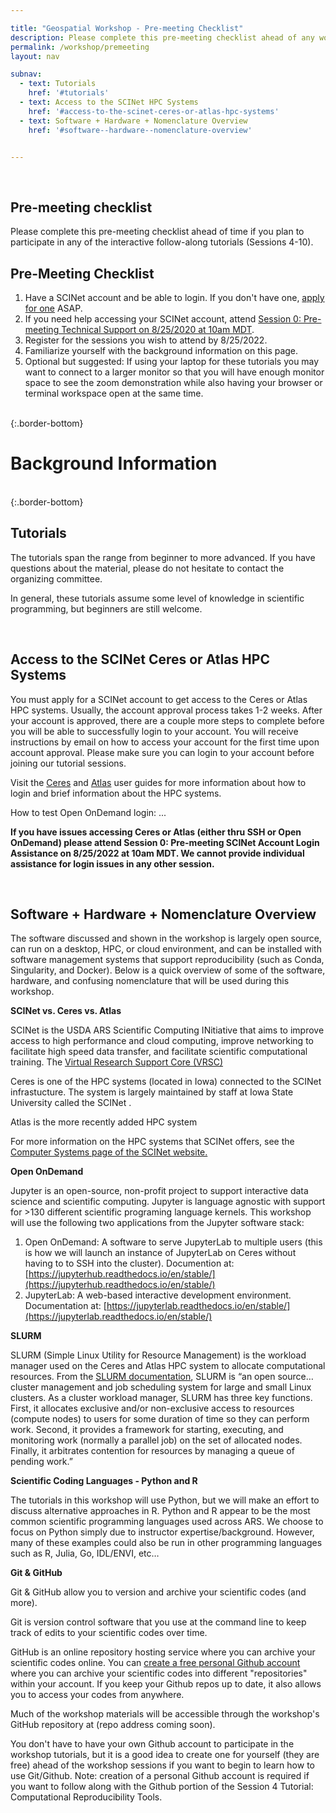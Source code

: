 ```yaml
---

title: "Geospatial Workshop - Pre-meeting Checklist"
description: Please complete this pre-meeting checklist ahead of any workshop sessions you plan to attend.
permalink: /workshop/premeeting
layout: nav

subnav:
  - text: Tutorials
    href: '#tutorials'
  - text: Access to the SCINet HPC Systems
    href: '#access-to-the-scinet-ceres-or-atlas-hpc-systems'
  - text: Software + Hardware + Nomenclature Overview
    href: '#software--hardware--nomenclature-overview'


---
```


<br>

## Pre-meeting checklist

Please complete this pre-meeting checklist ahead of time if you plan to participate in any of the interactive follow-along tutorials (Sessions 4-10).

<div class="usa-card max-tablet">
    <div class="usa-card__container">
      <div class="usa-card__header bg-primary-lighter">
        <h2 class="usa-card__heading">Pre-Meeting Checklist</h2>
      </div>
      <div class="usa-card__body">
            <ol>
          <li>Have a SCINet account and be able to login. If you don't have one, <a href="../about/signup">apply for one</a> ASAP.</li>
          <li>If you need help accessing your SCINet account, attend <a href="../events/2022-8-25-Geospatial-Workshop-0/">Session 0: Pre-meeting Technical Support on 8/25/2020 at 10am MDT</a>.</li>
          <li>Register for the sessions you wish to attend by 8/25/2022.</li>
          <li>Familiarize yourself with the background information on this page.</li>
          <li>Optional but suggested: If using your laptop for these tutorials you may want to connect to a larger monitor so that you will have enough monitor space to see the zoom demonstration while also having your browser or terminal workspace open at the same time.</li>
        </ol>
      </div>
    </div>
  </div>


<br>
{:.border-bottom}


# Background Information

<br>
{:.border-bottom}

## Tutorials

The tutorials span the range from beginner to more advanced. If you have questions about the material, please do not hesitate to contact the organizing committee.

In general, these tutorials assume some level of knowledge in scientific programming, but beginners are still welcome.

<br>


## Access to the SCINet Ceres or Atlas HPC Systems

You must apply for a SCINet account to get access to the Ceres or Atlas HPC systems. Usually, the account approval process takes 1-2 weeks. After your account is approved, there are a couple more steps to complete before you will be able to successfully login to your account. You will receive instructions by email on how to access your account for the first time upon account approval. Please make sure you can login to your account before joining our tutorial sessions.

Visit the [Ceres](https://scinet.usda.gov/guide/ceres/) and [Atlas](https://www.hpc.msstate.edu/computing/atlas/) user guides for more information about how to login and brief information about the HPC systems.

How to test Open OnDemand login: ...

**If you have issues accessing Ceres or Atlas (either thru SSH or Open OnDemand) please attend Session 0: Pre-meeting SCINet Account Login Assistance on 8/25/2022 at 10am MDT. We cannot provide individual assistance for login issues in any other session.**

<br>

## Software + Hardware + Nomenclature Overview

The software discussed and shown in the workshop is largely open source, can run on a desktop, HPC, or cloud environment, and can be installed with software management systems that support reproducibility (such as Conda, Singularity, and Docker). Below is a quick overview of some of the software, hardware, and confusing nomenclature that will be used during this workshop.

**SCINet vs. Ceres vs. Atlas**

SCINet is the USDA ARS Scientific Computing INitiative that aims to improve access to high performance and cloud computing, improve networking to facilitate high speed data transfer, and facilitate scientific computational training. The [Virtual Research Support Core (VRSC)](https://scinet.usda.gov/support/vrsc/) 

Ceres is one of the HPC systems (located in Iowa) connected to the SCINet infrastucture. The system is largely maintained by staff at Iowa State University called the SCINet . 

Atlas is the more recently added HPC system 

For more information on the HPC systems that SCINet offers, see the [Computer Systems page of the SCINet website.](https://scinet.usda.gov/about/compute)

**Open OnDemand**

Jupyter is an open-source, non-profit project to support interactive data science and scientific computing. Jupyter is language agnostic with support for >130 different scientific programing language kernels. This workshop will use the following two applications from the Jupyter software stack:

1. Open OnDemand: A software to serve JupyterLab to multiple users (this is how we will launch an instance of JupyterLab on Ceres without having to to SSH into the cluster). Documention at: [https://jupyterhub.readthedocs.io/en/stable/](https://jupyterhub.readthedocs.io/en/stable/)
1. JupyterLab: A web-based interactive development environment. Documentation at: [https://jupyterlab.readthedocs.io/en/stable/](https://jupyterlab.readthedocs.io/en/stable/)

**SLURM**

SLURM (Simple Linux Utility for Resource Management) is the workload manager used on the Ceres and Atlas HPC system to allocate computational resources. From the [SLURM documentation](https://slurm.schedmd.com/quickstart.html), SLURM is “an open source… cluster management and job scheduling system for large and small Linux clusters. As a cluster workload manager, SLURM has three key functions. First, it allocates exclusive and/or non-exclusive access to resources (compute nodes) to users for some duration of time so they can perform work. Second, it provides a framework for starting, executing, and monitoring work (normally a parallel job) on the set of allocated nodes. Finally, it arbitrates contention for resources by managing a queue of pending work.”

**Scientific Coding Languages - Python and R**

The tutorials in this workshop will use Python, but we will make an effort to discuss alternative approaches in R. Python and R appear to be the most common scientific programming languages used across ARS. We choose to focus on Python simply due to instructor expertise/background. However, many of these examples could also be run in other programming languages such as R, Julia, Go, IDL/ENVI, etc…

**Git & GitHub**

Git & GitHub allow you to version and archive your scientific codes (and more).

Git is version control software that you use at the command line to keep track of edits to your scientific codes over time.

GitHub is an online repository hosting service where you can archive your scientific codes online. You can [create a free personal Github account](https://github.com/join) where you can archive your scientific codes into different "repositories" within your account. If you keep your Github repos up to date, it also allows you to access your codes from anywhere.

Much of the workshop materials will be accessible through the workshop's GitHub repository at (repo address coming soon).

You don't have to have your own Github account to participate in the workshop tutorials, but it is a good idea to create one for yourself (they are free) ahead of the workshop sessions if you want to begin to learn how to use Git/Github. Note: creation of a personal Github account is required if you want to follow along with the Github portion of the Session 4 Tutorial: Computational Reproducibility Tools.
